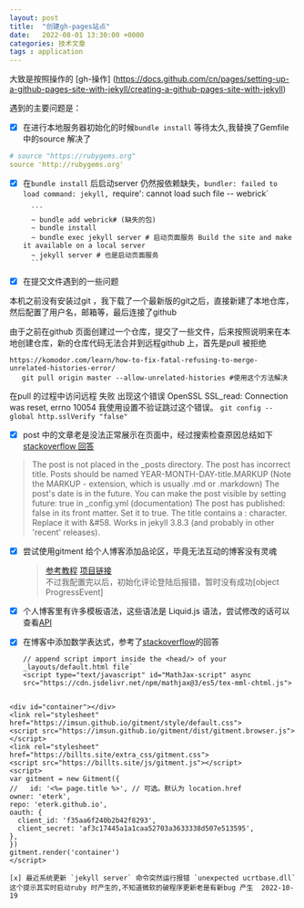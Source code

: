 ```yaml
---
layout: post
title:  "创建gh-pages站点"
date:   2022-08-01 13:30:00 +0000
categories: 技术文章
tags : application
---
```


大致是按照操作的
[gh-操作] (https://docs.github.com/cn/pages/setting-up-a-github-pages-site-with-jekyll/creating-a-github-pages-site-with-jekyll)

遇到的主要问题是：

- [x] 在进行本地服务器初始化的时候`bundle install` 等待太久,我替换了Gemfile 中的source 解决了

```yaml
# source "https://rubygems.org"
source 'http://rubygems.org'
```

- [x] 在`bundle install` 后启动server 仍然报依赖缺失，`bundler: failed to load command: jekyll, `require': cannot load such file -- webrick`


        ```
        ~ bundle add webrick# (缺失的包)
        ~ bundle install
        ~ bundle exec jekyll server # 启动页面服务 Build the site and make it available on a local server
        ~ jekyll server # 也是启动页面服务
        ```
- [x] 在提交文件遇到的一些问题

本机之前没有安装过git ，我下载了一个最新版的git之后，直接新建了本地仓库，然后配置了用户名，邮箱等，最后连接了github 

由于之前在github 页面创建过一个仓库，提交了一些文件，后来按照说明来在本地创建仓库，新的仓库代码无法合并到远程github 上，首先是pull 被拒绝

```
https://komodor.com/learn/how-to-fix-fatal-refusing-to-merge-unrelated-histories-error/
   git pull origin master --allow-unrelated-histories #使用这个方法解决
```

在pull 的过程中访问远程 失败 出现这个错误
OpenSSL SSL_read: Connection was reset, errno 10054
我使用设置不验证跳过这个错误。
`git config --global http.sslVerify "false"`

- [x] post 中的文章老是没法正常展示在页面中，经过搜索检查原因总结如下
   [stackoverflow 回答](https://stackoverflow.com/questions/30625044/jekyll-post-not-generated)
> The post is not placed in the _posts directory.
> The post has incorrect title. Posts should be named YEAR-MONTH-DAY-title.MARKUP (Note the MARKUP - extension, which is usually .md or .markdown)
> The post's date is in the future. You can make the post visible by setting future: true in _config.yml (documentation)
> The post has published: false in its front matter. Set it to true.
> The title contains a : character. Replace it with &#58. Works in jekyll 3.8.3 (and probably in other 'recent' releases).

- [x] 尝试使用gitment 给个人博客添加品论区，毕竟无法互动的博客没有灵魂
  > [参考教程](https://imsun.net/posts/gitment-introduction/)
  > [项目链接](https://github.com/imsun/gitment)  
  > 不过我配置完以后，初始化评论登陆后报错，暂时没有成功[object ProgressEvent]

- [X] 个人博客里有许多模板语法，这些语法是 Liquid.js 语法，尝试修改的话可以查看[API](https://liquidjs.com/api/classes/liquid_.liquid.html)

- [X] 在博客中添加数学表达式，参考了[stackoverflow](https://stackoverflow.com/questions/34347818/using-mathjax-on-a-github-page)的回答
  ```
  // append script import inside the <head/> of your _layouts/default.html file`
  <script type="text/javascript" id="MathJax-script" async
  src="https://cdn.jsdelivr.net/npm/mathjax@3/es5/tex-mml-chtml.js">
</script>
<!-- use dollar signs (i.e. $1 + 2$) to escape math sequence  -->
<script>
  MathJax = {
    tex: {
      inlineMath: [['$', '$']]
    }
  };
</script>

  ```

<div id="container"></div>
<link rel="stylesheet" href="https://imsun.github.io/gitment/style/default.css">
<script src="https://imsun.github.io/gitment/dist/gitment.browser.js"></script>
<link rel="stylesheet" href="https://billts.site/extra_css/gitment.css">
<script src="https://billts.site/js/gitment.js"></script>
<script>
var gitment = new Gitment({
//   id: '<%= page.title %>', // 可选。默认为 location.href
  owner: 'eterk',
  repo: 'eterk.github.io',
  oauth: {
    client_id: 'f35aa6f240b2b42f8293',
    client_secret: 'af3c17445a1a1caa52703a3633338d507e513595',
  },
})
gitment.render('container')
</script>

 [x] 最近系统更新 `jekyll server` 命令突然运行报错 `unexpected ucrtbase.dll`
 这个提示其实时启动ruby 时产生的,不知道微软的破程序更新老是有新bug 产生  2022-10-19